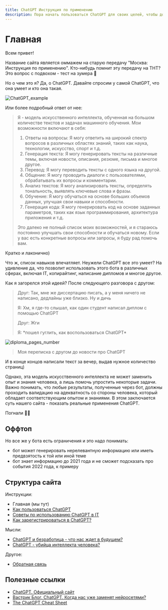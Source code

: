 ```yaml
---
title: ChatGPT Инструкция по применению
description: Пора начать пользоваться ChatGPT для своих целей, чтобы достичь бесподобных результатов
---
```


# Главная

Всем привет! 

Название сайта является оммажем на старую передачу "Москва: Инструкция по применению". Кто-нибудь помнит эту передачу на ТНТ? Это вопрос с подвохом - тест на зумера 🤣

Но о чем это я? Да, о ChatGPT. Давайте спросим у самой ChatGPT, что она умеет и кто она такая.

![ChatGPT_example](/chatgpt_manual/images/ChatGPT_main_page/ChatGPT_example.png)

Или более подробный ответ от нее:

> Я - модель искусственного интеллекта, обученная на большом количестве текстов и задачах машинного обучения. Мои возможности включают в себя:
>
> 1. Ответы на вопросы: Я могу ответить на широкий спектр вопросов в различных областях знаний, таких как наука, технологии, искусство, спорт и т.д.
> 2. Генерация текста: Я могу генерировать тексты на различные темы, включая новости, описания, резюме, письма и многое другое.
> 3. Перевод: Я могу переводить тексты с одного языка на другой.
> 4. Общение: Я могу проводить диалоги с пользователями, обрабатывать их вопросы и комментарии.
> 5. Анализ текстов: Я могу анализировать тексты, определять тональность, выявлять ключевые слова и фразы.
> 6. Обучение: Я могу обучаться на основе больших объемов данных, улучшая свои навыки и способности.
> 7. Генерация кода: Я могу генерировать код на основе заданных параметров, таких как язык программирования, архитектура приложения и т.д.
>
> Это далеко не полный список моих возможностей, и я стараюсь постоянно улучшать свои способности и обучаться новому. Если у вас есть конкретные вопросы или запросы, я буду рад помочь вам.

Кратко и лаконично) 

Что ж, список навыков впечатляет. Неужели ChatGPT все это умеет? На удивление да, что позволит использовать этого бота в различных сферах, включая IT, копирайтинг, написание дипломов и многое другое. 

Как я загорелся этой идеей? После следующего разговора с другом:

> Друг: Так, мне же диссертацию писать, а у меня ничего не написано, дедлайны уже близко. Ну и дичь
>
> Я: Хм, я где-то слышал, как один студент написал диплом с помощью ChatGPT
>
> Друг: Жги
>
> Я: \*пошел гуглить, как воспользоваться ChatGPT\*

![diploma_pages_number](/chatgpt_manual/images/ChatGPT_main_page/diploma_pages_number.jpg)

> Моя переписка с другом до новости про ChatGPT

И в конце концов написали текст за вечер, выдав нужное количество страниц)

Однако, эта модель искусственного интеллекта не может заменить опыт и знания человека, а лишь помочь упростить некоторые задачи. Важно понимать, что любые результаты, полученные через бот, должны проходить валидацию на адекватность со стороны человека, который обладает соответствующим опытом и знаниями. В этом заключается суть нашего сайта - показать реальные применения ChatGPT.

Погнали 🏃‍♂️

## Оффтоп

Но все же у бота есть ограничения и это надо понимать:

- бот может генерировать нерелевантную информацию или иметь предвзятость к той или иной теме
- бот знает информацию до 2021 года и не сможет подсказать про события 2022 года, к примеру

## Структура сайта

Инструкции:

- Главная (мы тут)
- [Как пользоваться ChatGPT](/chatgpt_manual/pages/ChatGPT_usage)
- [Советы по использованию ChatGPT в IT](/chatgpt_manual/pages/ChatGPT_IT_usage)
- [Как зарегистрироваться в ChatGPT?](/chatgpt_manual/pages/ChatGPT_registration) 

Мысли:

- [ChatGPT и безработица - что нас ждет в будущем?](/chatgpt_manual/pages/future_of_ChatGPT)
- [ChatGPT - убийца интеллекта человека?](/chatgpt_manual/pages/ChatGPT_makes_us_stupid)

Другое:

- [Обратная связь](/chatgpt_manual/pages/feedback)

## Полезные ссылки

- [ChatGPT. Официальный сайт](https://chat.openai.com/chat)
- [Вастрик Блог. ChatGPT. Когда нас уже заменят нейросетями?](https://vas3k.blog/notes/ChatGPT/)
- [The ChatGPT Cheat Sheet](https://www.kdnuggets.com/publications/sheets/ChatGPT_Cheatsheet_Costa.pdf)